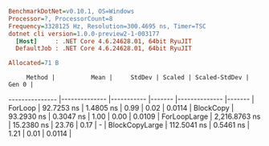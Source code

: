 ``` ini

BenchmarkDotNet=v0.10.1, OS=Windows
Processor=?, ProcessorCount=8
Frequency=3328125 Hz, Resolution=300.4695 ns, Timer=TSC
dotnet cli version=1.0.0-preview2-1-003177
  [Host]     : .NET Core 4.6.24628.01, 64bit RyuJIT
  DefaultJob : .NET Core 4.6.24628.01, 64bit RyuJIT

Allocated=71 B  

```
         Method |          Mean |     StdDev | Scaled | Scaled-StdDev |  Gen 0 |
--------------- |-------------- |----------- |------- |-------------- |------- |
        ForLoop |    92.7253 ns |  1.4805 ns |   0.99 |          0.02 | 0.0114 |
      BlockCopy |    93.2930 ns |  0.3047 ns |   1.00 |          0.00 | 0.0109 |
   ForLoopLarge | 2,216.8763 ns | 15.2380 ns |  23.76 |          0.17 |      - |
 BlockCopyLarge |   112.5041 ns |  0.5461 ns |   1.21 |          0.01 | 0.0114 |
